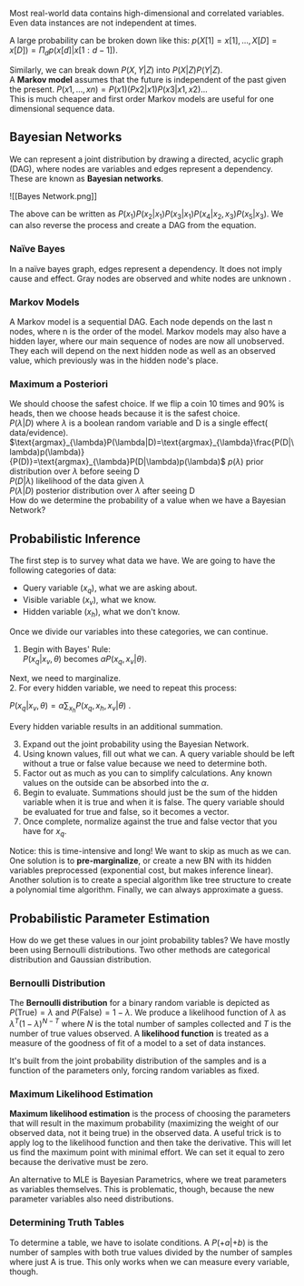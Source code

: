 Most real-world data contains high-dimensional and correlated variables. Even data instances are not independent at times.

A large probability can be broken down like this: $p(X[1]=x[1],...,X[D]=x[D])=\Pi_dp(x[d]|x[1:d-1])$.

Similarly, we can break down $P(X,Y|Z)$ into $P(X|Z)P(Y|Z)$.  
A **Markov model** assumes that the future is independent of the past given the present. $P(x1,...,xn)=P(x1)(Px2|x1)P(x3|x1,x2)...$  
This is much cheaper and first order Markov models are useful for one dimensional sequence data.

## Bayesian Networks

We can represent a joint distribution by drawing a directed, acyclic graph (DAG), where nodes are variables and edges represent a dependency. These are known as **Bayesian networks**.

![[Bayes Network.png]]

The above can be written as $P(x_1)P(x_2|x_1)P(x_3|x_1)P(x_4|x_2,x_3)P(x_5|x_3)$. We can also reverse the process and create a DAG from the equation.  

### Naïve Bayes

In a naïve bayes graph, edges represent a dependency. It does not imply cause and effect. Gray nodes are observed and white nodes are unknown .

### Markov Models

A Markov model is a sequential DAG. Each node depends on the last n nodes, where n is the order of the model. Markov models may also have a hidden layer, where our main sequence of nodes are now all unobserved. They each will depend on the next hidden node as well as an observed value, which previously was in the hidden node's place.

### Maximum a Posteriori

We should choose the safest choice. If we flip a coin 10 times and 90% is heads, then we choose heads because it is the safest choice.  
$P(\lambda|D)$ where $\lambda$ is a boolean random variable and D is a single effect( data/evidence).  
$\text{argmax}_{\lambda}P(\lambda|D)=\text{argmax}_{\lambda}\frac{P(D|\lambda)p(\lambda)}{P(D)}=\text{argmax}_{\lambda}P(D|\lambda)p(\lambda)$ $p(\lambda)$ prior distribution over $\lambda$ before seeing D  
$P(D|\lambda)$ likelihood of the data given $\lambda$  
$P(\lambda|D)$ posterior distribution over $\lambda$ after seeing D  
How do we determine the probability of a value when we have a Bayesian Network?

## Probabilistic Inference

The first step is to survey what data we have. We are going to have the following categories of data:

- Query variable ($x_q$), what we are asking about.
- Visible variable ($x_v$), what we know.
- Hidden variable ($x_h$), what we don't know.

Once we divide our variables into these categories, we can continue.

1. Begin with Bayes' Rule:  
$P(x_q|x_v, \theta)$ becomes $\alpha P(x_q, x_v|\theta)$.

Next, we need to marginalize.  
2. For every hidden variable, we need to repeat this process:

$P(x_q|x_v, \theta)=\alpha \sum_{x_h}{P(x_q,x_h,x_v|\theta)}$ .

Every hidden variable results in an additional summation.

3. Expand out the joint probability using the Bayesian Network.
4. Using known values, fill out what we can. A query variable should be left without a true or false value because we need to determine both.
5. Factor out as much as you can to simplify calculations. Any known values on the outside can be absorbed into the $\alpha$.
6. Begin to evaluate. Summations should just be the sum of the hidden variable when it is true and when it is false. The query variable should be evaluated for true and false, so it becomes a vector.
7. Once complete, normalize against the true and false vector that you have for $x_q$.

Notice: this is time-intensive and long! We want to skip as much as we can. One solution is to **pre-marginalize**, or create a new BN with its hidden variables preprocessed (exponential cost, but makes inference linear). Another solution is to create a special algorithm like tree structure to create a polynomial time algorithm. Finally, we can always approximate a guess.

## Probabilistic Parameter Estimation

How do we get these values in our joint probability tables? We have mostly been using Bernoulli distributions. Two other methods are categorical distribution and Gaussian distribution.

### Bernoulli Distribution

The **Bernoulli distribution** for a binary random variable is depicted as $P(\text{True})=\lambda$ and $P(\text{False})=1-\lambda$. We produce a likelihood function of $\lambda$ as $\lambda^T(1-\lambda)^{N-T}$ where $N$ is the total number of samples collected and $T$ is the number of true values observed. A **likelihood function** is treated as a measure of the goodness of fit of a model to a set of data instances.

It's built from the joint probability distribution of the samples and is a function of the parameters only, forcing random variables as fixed.

### Maximum Likelihood Estimation

**Maximum likelihood estimation** is the process of choosing the parameters that will result in the maximum probability (maximizing the weight of our observed data, not it being true) in the observed data. A useful trick is to apply log to the likelihood function and then take the derivative. This will let us find the maximum point with minimal effort. We can set it equal to zero because the derivative must be zero.

An alternative to MLE is Bayesian Parametrics, where we treat parameters as variables themselves. This is problematic, though, because the new parameter variables also need distributions.

### Determining Truth Tables

To determine a table, we have to isolate conditions. A $P(+a|+b)$ is the number of samples with both true values divided by the number of samples where just A is true. This only works when we can measure every variable, though.
